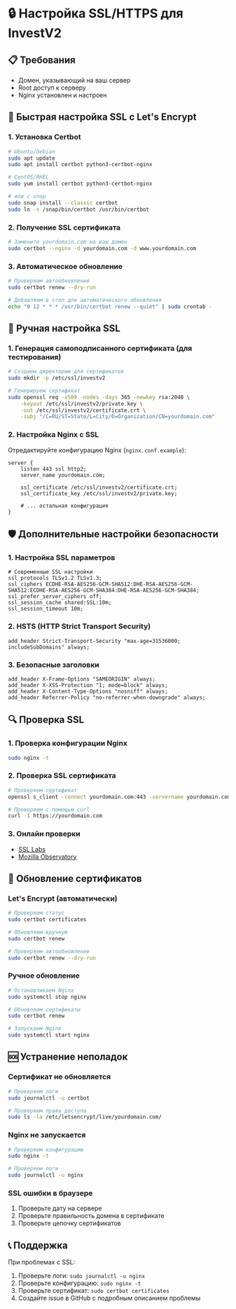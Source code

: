 # 🔒 Настройка SSL/HTTPS для InvestV2

## 📋 Требования

- Домен, указывающий на ваш сервер
- Root доступ к серверу
- Nginx установлен и настроен

## 🚀 Быстрая настройка SSL с Let's Encrypt

### 1. Установка Certbot

```bash
# Ubuntu/Debian
sudo apt update
sudo apt install certbot python3-certbot-nginx

# CentOS/RHEL
sudo yum install certbot python3-certbot-nginx

# или с snap
sudo snap install --classic certbot
sudo ln -s /snap/bin/certbot /usr/bin/certbot
```

### 2. Получение SSL сертификата

```bash
# Замените yourdomain.com на ваш домен
sudo certbot --nginx -d yourdomain.com -d www.yourdomain.com
```

### 3. Автоматическое обновление

```bash
# Проверяем автообновление
sudo certbot renew --dry-run

# Добавляем в cron для автоматического обновления
echo "0 12 * * * /usr/bin/certbot renew --quiet" | sudo crontab -
```

## 🔧 Ручная настройка SSL

### 1. Генерация самоподписанного сертификата (для тестирования)

```bash
# Создаем директорию для сертификатов
sudo mkdir -p /etc/ssl/investv2

# Генерируем сертификат
sudo openssl req -x509 -nodes -days 365 -newkey rsa:2048 \
    -keyout /etc/ssl/investv2/private.key \
    -out /etc/ssl/investv2/certificate.crt \
    -subj "/C=RU/ST=State/L=City/O=Organization/CN=yourdomain.com"
```

### 2. Настройка Nginx с SSL

Отредактируйте конфигурацию Nginx (`nginx.conf.example`):

```nginx
server {
    listen 443 ssl http2;
    server_name yourdomain.com;

    ssl_certificate /etc/ssl/investv2/certificate.crt;
    ssl_certificate_key /etc/ssl/investv2/private.key;
    
    # ... остальная конфигурация
}
```

## 🛡️ Дополнительные настройки безопасности

### 1. Настройка SSL параметров

```nginx
# Современные SSL настройки
ssl_protocols TLSv1.2 TLSv1.3;
ssl_ciphers ECDHE-RSA-AES256-GCM-SHA512:DHE-RSA-AES256-GCM-SHA512:ECDHE-RSA-AES256-GCM-SHA384:DHE-RSA-AES256-GCM-SHA384;
ssl_prefer_server_ciphers off;
ssl_session_cache shared:SSL:10m;
ssl_session_timeout 10m;
```

### 2. HSTS (HTTP Strict Transport Security)

```nginx
add_header Strict-Transport-Security "max-age=31536000; includeSubDomains" always;
```

### 3. Безопасные заголовки

```nginx
add_header X-Frame-Options "SAMEORIGIN" always;
add_header X-XSS-Protection "1; mode=block" always;
add_header X-Content-Type-Options "nosniff" always;
add_header Referrer-Policy "no-referrer-when-downgrade" always;
```

## 🔍 Проверка SSL

### 1. Проверка конфигурации Nginx

```bash
sudo nginx -t
```

### 2. Проверка SSL сертификата

```bash
# Проверяем сертификат
openssl s_client -connect yourdomain.com:443 -servername yourdomain.com

# Проверяем с помощью curl
curl -I https://yourdomain.com
```

### 3. Онлайн проверки

- [SSL Labs](https://www.ssllabs.com/ssltest/)
- [Mozilla Observatory](https://observatory.mozilla.org/)

## 🔄 Обновление сертификатов

### Let's Encrypt (автоматически)

```bash
# Проверяем статус
sudo certbot certificates

# Обновляем вручную
sudo certbot renew

# Проверяем автообновление
sudo certbot renew --dry-run
```

### Ручное обновление

```bash
# Останавливаем Nginx
sudo systemctl stop nginx

# Обновляем сертификаты
sudo certbot renew

# Запускаем Nginx
sudo systemctl start nginx
```

## 🆘 Устранение неполадок

### Сертификат не обновляется

```bash
# Проверяем логи
sudo journalctl -u certbot

# Проверяем права доступа
sudo ls -la /etc/letsencrypt/live/yourdomain.com/
```

### Nginx не запускается

```bash
# Проверяем конфигурацию
sudo nginx -t

# Проверяем логи
sudo journalctl -u nginx
```

### SSL ошибки в браузере

1. Проверьте дату на сервере
2. Проверьте правильность домена в сертификате
3. Проверьте цепочку сертификатов

## 📞 Поддержка

При проблемах с SSL:

1. Проверьте логи: `sudo journalctl -u nginx`
2. Проверьте конфигурацию: `sudo nginx -t`
3. Проверьте сертификат: `sudo certbot certificates`
4. Создайте issue в GitHub с подробным описанием проблемы

